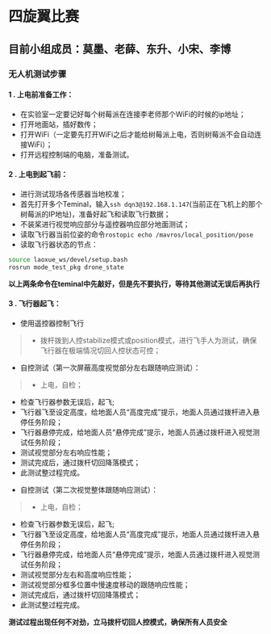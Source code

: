 # 四旋翼比赛

## 目前小组成员：莫墨、老薛、东升、小宋、李博

### 无人机测试步骤

#### 1 . 上电前准备工作：

+ 在实验室一定要记好每个树莓派在连接李老师那个WiFi的时候的ip地址；
+ 打开地面站，插好数传；
+ 打开WiFi（一定要先打开WiFi之后才能给树莓派上电，否则树莓派不会自动连接WiFi）；
+ 打开远程控制端的电脑，准备测试。

#### 2 . 上电到起飞前：

+ 进行测试现场各传感器当地校准；
+ 首先打开多个Teminal，输入`ssh dqn3@192.168.1.147`(当前正在飞机上的那个树莓派的IP地址)，准备好起飞和读取飞行数据；
+ 不装桨进行视觉响应部分与遥控器响应部分地面测试；
+ 读取飞行器当前位姿的命令`rostopic echo /mavros/local_position/pose`
+ 读取飞行器状态的节点：
``` bash
source laoxue_ws/devel/setup.bash
rosrun mode_test_pkg drone_state
```
**以上两条命令在teminal中先敲好，但是先不要执行，等待其他测试无误后再执行**

#### 3 . 飞行器起飞：

- 使用遥控器控制飞行

> + 拨杆拨到人控stabilize模式或position模式，进行飞手人为测试，确保飞行器在极端情况切回人控状态可控；

- 自控测试（第一次屏蔽高度视觉部分左右跟随响应测试）：

> + 上电，自检；
+ 检查飞行器参数无误后，起飞;
+ 飞行器飞至设定高度，给地面人员“高度完成”提示，地面人员通过拨杆进入悬停任务阶段；
+ 飞行器悬停完成，给地面人员“悬停完成”提示，地面人员通过拨杆进入视觉测试任务阶段；
+ 测试视觉部分左右响应性能；
+ 测试完成后，通过拨杆切回降落模式；
+ 此测试整过程完成。

- 自控测试（第二次视觉整体跟随响应测试）：

> + 上电，自检；
+ 检查飞行器参数无误后，起飞;
+ 飞行器飞至设定高度，给地面人员“高度完成”提示，地面人员通过拨杆进入悬停任务阶段；
+ 飞行器悬停完成，给地面人员“悬停完成”提示，地面人员通过拨杆进入视觉测试任务阶段；
+ 测试视觉部分左右和高度响应性能；
+ 测试视觉部分框多位置中慢速度移动的跟随响应性能；
+ 测试完成后，通过拨杆切回降落模式；
+ 此测试整过程完成。

**测试过程出现任何不对劲，立马拨杆切回人控模式，确保所有人员安全**






